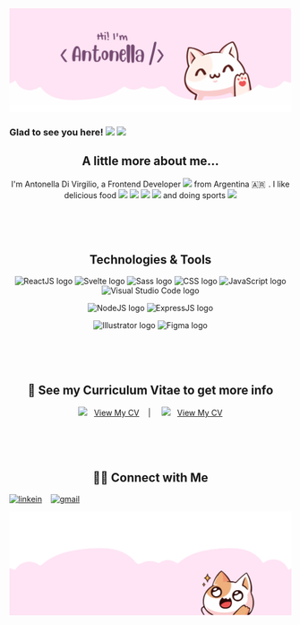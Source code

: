 <img src="https://github.com/antonelladivirgilio/antonelladivirgilio/blob/main/github-header.png" alt="banner that says Hi I am Antonella Di Virgilio">

### Glad to see you here! <img src="https://user-images.githubusercontent.com/5679180/79618120-0daffb80-80be-11ea-819e-d2b0fa904d07.gif" width="27px"> ![](https://visitor-badge.glitch.me/badge?page_id=antonelladivirgilio.antonelladivirgilio)

<p align="center">
 <h2 align="center">A little more about me...</h2>
</p>

<p align="center">
I'm Antonella Di Virgilio, a Frontend Developer <img src="https://media.giphy.com/media/WUlplcMpOCEmTGBtBW/giphy.gif" width="30"> from Argentina 🇦🇷  
. I like delicious food 
<img src="https://img.icons8.com/fluency/1x/mango.png" width="25">
<img src="https://img.icons8.com/external-icongeek26-flat-icongeek26/1x/external-spaghetti-fine-dining-icongeek26-flat-icongeek26.png" width="25">
<img src="https://img.icons8.com/external-flat-andi-nur-abdillah/1x/external-brocoli-vegetable-and-fruit-flat-flat-andi-nur-abdillah.png" width="25">
<img src="https://img.icons8.com/fluency/1x/ice-cream-cone.png" width="25"> and doing sports <img src="https://img.icons8.com/color/1x/deadlift.png" width="30">
</p>

</br>
</br>
</br>

<p align="center">
 <h2 align="center">Technologies & Tools</h2>
</p>

<p align="center">
 <img width="43" src="https://img.icons8.com/officel/1x/react.png" alt="ReactJS logo">
 <img width="43" src="https://img.icons8.com/dusk/1x/svetle.png" alt="Svelte logo">
 <img width="43" src="https://img.icons8.com/color/1x/sass.png" alt="Sass logo">
 <img width="43" src="https://img.icons8.com/fluency/1x/css3.png" alt="CSS logo">
 <img width="43" src="https://img.icons8.com/fluency/1x/javascript.png" alt="JavaScript logo">
 <img width="43" src="https://img.icons8.com/fluency/1x/visual-studio-code-2019.png" alt="Visual Studio Code logo">
</p>

<p align="center">
  <img width="43" src="https://img.icons8.com/color/1x/nodejs.png" alt="NodeJS logo">
  <img width="43" src="https://img.icons8.com/fluency/1x/express-js.png" alt="ExpressJS logo"> 
</p>

<p align="center">
  <img width="43" src="https://img.icons8.com/color-glass/1x/adobe-illustrator.png" alt="Illustrator logo">
  <img width="43" src="https://img.icons8.com/fluency/1x/figma.png" alt="Figma logo"> 
</p>

</br>
</br>
</br>

<p align="center">
 <h2 align="center">👀 See my Curriculum Vitae to get more info</h2>
</p>

<p align="center">
 <img src="https://img.icons8.com/color/1x/usa.png" width="20"> &nbsp; <a href="https://drive.google.com/file/d/1HNO5AGox2_Wu-h7kWU9m4mc2eLKzyisT/view?usp=sharing">View My CV</a>&nbsp; &nbsp; | &nbsp; &nbsp; 
  <img src="https://img.icons8.com/color/1x/spain.png" width="20"> &nbsp; <a href="https://drive.google.com/file/d/1Eleg_lEfYqbbN2Yx_0kZnNL-kKplurKd/view?usp=sharing">View My CV</a>
</p>

</br>
</br>
</br>

<p align="center">
 <h2 align="center">🤝🏻 Connect with Me</h2>
</p>

<p align="center">

[![linkein](https://img.shields.io/badge/-LinkedIn-blue?style=flat-square&logo=Linkedin&logoColor=white&link=https://www.linkedin.com/in/divirgilioantonella/)](https://www.linkedin.com/in/divirgilioantonella/)&nbsp; &nbsp; [![gmail](https://img.shields.io/badge/-Gmail-c14438?style=flat-square&logo=Gmail&logoColor=white&link=mailto:divirgilioantonella@gmail.com)](mailto:divirgilioantonella@gmail.com)

</p>
<img src="https://github.com/antonelladivirgilio/antonelladivirgilio/blob/main/github-footer.png" alt="banner that no says anything">
